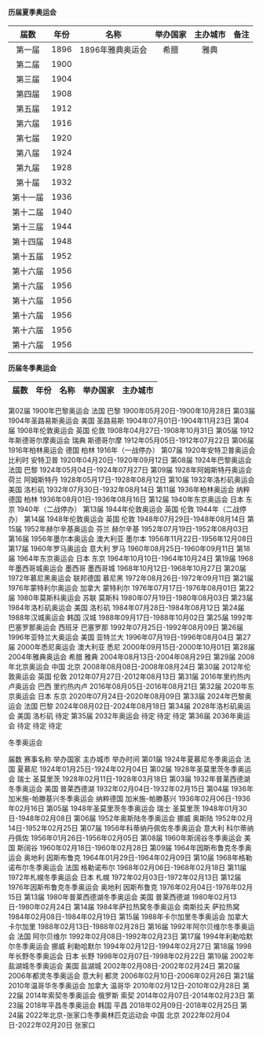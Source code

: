 
#### 历届夏季奥运会
| 届数 | 年份 | 名称 | 举办国家 | 主办城市 | 备注 |
| :-----: | :-----: | :-----: | :-----: | :-----: | :-----: |
| 第一届 | 1896 | 1896年雅典奥运会 | 希腊 | 雅典 |  |
| 第二届 | 1900 |  |  |  |  |
| 第三届 | 1904 |  |  |  |  |
| 第四届 | 1908 |  |  |  |  |
| 第五届 | 1912 |  |  |  |  |
| 第六届 | 1916 |  |  |  |  |
| 第七届 | 1920 |  |  |  |  |
| 第八届 | 1924 |  |  |  |  |
| 第九届 | 1928 |  |  |  |  |
| 第十届 | 1932 |  |  |  |  |
| 第十一届 | 1936 |  |  |  |  |
| 第十二届 | 1940 |  |  |  |  |
| 第十三届 | 1944 |  |  |  |  |
| 第十四届 | 1948 |  |  |  |  |
| 第十五届 | 1952 |  |  |  |  |
| 第十六届 | 1956 |  |  |  |  |
| 第十六届 | 1956 |  |  |  |  |
| 第十六届 | 1956 |  |  |  |  |
| 第十六届 | 1956 |  |  |  |  |
| 第十六届 | 1956 |  |  |  |  |
| 第十六届 | 1956 |  |  |  |  |








#### 历届冬季奥运会
| 届数 | 年份 | 名称 | 举办国家 | 主办城市 |
| :-----: | :-----: | :-----: | :-----: | :-----: |


第02届
1900年巴黎奥运会
法国
巴黎
1900年05月20日-1900年10月28日
第03届
1904年圣路易斯奥运会
美国
圣路易斯
1904年07月01日-1904年11月23日
第04届
1908年伦敦奥运会
英国
伦敦
1908年04月27日-1908年10月31日
第05届
1912年斯德哥尔摩奥运会
瑞典
斯德哥尔摩
1912年05月05日-1912年07月22日
第06届
1916年柏林奥运会
德国
柏林
1916年（一战停办）
第07届
1920年安特卫普奥运会
比利时
安特卫普
1920年04月20日-1920年09月12日
第08届
1924年巴黎奥运会
法国
巴黎
1924年05月04日-1924年07月27日
第09届
1928年阿姆斯特丹奥运会
荷兰
阿姆斯特丹
1928年05月17日-1928年08月12日
第10届
1932年洛杉矶奥运会
美国
洛杉矶
1932年07月30日-1932年08月14日
第11届
1936年柏林奥运会
纳粹德国
柏林
1936年08月01日-1936年08月16日
第12届
1940年东京奥运会
日本
东京
1940年（二战停办）
第13届
1944年伦敦奥运会
英国
伦敦
1944年（二战停办）
第14届
1948年伦敦奥运会
英国
伦敦
1948年07月29日-1948年08月14日
第15届
1952年赫尔辛基奥运会
芬兰
赫尔辛基
1952年07月19日-1952年08月03日
第16届
1956年墨尔本奥运会
澳大利亚
墨尔本
1956年11月22日-1956年12月08日
第17届
1960年罗马奥运会
意大利
罗马
1960年08月25日-1960年09月11日
第18届
1964年东京奥运会
日本
东京
1964年10月10日-1964年10月24日
第19届
1968年墨西哥城奥运会
墨西哥
墨西哥城
1968年10月12日-1968年10月27日
第20届
1972年慕尼黑奥运会
联邦德国
慕尼黑
1972年08月26日-1972年09月11日
第21届
1976年蒙特利尔奥运会
加拿大
蒙特利尔
1976年07月17日-1976年08月01日
第22届
1980年莫斯科奥运会
苏联
莫斯科
1980年07月19日-1980年08月03日
第23届
1984年洛杉矶奥运会
美国
洛杉矶
1984年07月28日-1984年08月12日
第24届
1988年汉城奥运会
韩国
汉城
1988年09月17日-1988年10月02日
第25届
1992年巴塞罗那奥运会
西班牙
巴塞罗那
1992年07月25日-1992年08月09日
第26届
1996年亚特兰大奥运会
美国
亚特兰大
1996年07月19日-1996年08月04日
第27届
2000年悉尼奥运会
澳大利亚
悉尼
2000年09月15日-2000年10月01日
第28届
2004年雅典奥运会
希腊
雅典
2004年08月13日-2004年08月29日
第29届
2008年北京奥运会
中国
北京
2008年08月08日-2008年08月24日
第30届
2012年伦敦奥运会
英国
伦敦
2012年07月27日-2012年08月13日
第31届
2016年里约热内卢奥运会
巴西
里约热内卢
2016年08月05日-2016年08月21日
第32届	2020年东京奥运会	日本	东京	2020年07月24日-2020年08月09日
第33届	2024年巴黎奥运会	法国	巴黎	2024年08月02日-2024年08月18日
第34届	2028年洛杉矶奥运会	美国	洛杉矶	待定
第35届	2032年奥运会	待定	待定	待定
第36届	2036年奥运会	待定	待定	待定



冬季奥运会


届数	赛事名称	举办国家	主办城市	举办时间
第01届
1924年夏慕尼冬季奥运会
法国
夏慕尼
1924年01月25日-1924年02月04日
第02届
1928年圣莫里茨冬季奥运会
瑞士
圣莫里茨
1928年02月11日-1928年03月18日
第03届
1932年普莱西德湖冬季奥运会
美国
普莱西德湖
1932年02月04日-1932年02月15日
第04届
1936年加米施-帕滕基兴冬季奥运会
纳粹德国
加米施-帕滕基兴
1936年02月06日-1936年02月16日
第05届
1948年圣莫里茨冬季奥运会
瑞士
圣莫里茨
1948年01月30日-1948年02月08日
第06届
1952年奥斯陆冬季奥运会
挪威
奥斯陆
1952年02月14日-1952年02月25日
第07届
1956年科蒂纳丹佩佐冬季奥运会
意大利
科尔蒂纳丹佩佐
1956年01月26日-1956年02月05日
第08届
1960年斯阔谷冬季奥运会
美国
斯阔谷
1960年02月18日-1960年02月28日
第09届
1964年因斯布鲁克冬季奥运会
奥地利
因斯布鲁克
1964年01月29日-1964年02月09日
第10届
1968年格勒诺布尔冬季奥运会
法国
格勒诺布尔
1968年02月06日-1968年02月18日
第11届
1972年札幌冬季奥运会
日本
札幌
1972年02月03日-1972年02月13日
第12届
1976年因斯布鲁克冬季奥运会
奥地利
因斯布鲁克
1976年02月04日-1976年02月15日
第13届
1980年普莱西德湖冬季奥运会
美国
普莱西德湖
1980年02月13日-1980年02月24日
第14届
1984年萨拉热窝冬季奥运会
南斯拉夫
萨拉热窝
1984年02月08日-1984年02月19日
第15届
1988年卡尔加里冬季奥运会
加拿大
卡尔加里
1988年02月13日-1988年02月28日
第16届
1992年阿尔贝维尔冬季奥运会
法国
阿尔贝维尔
1992年02月08日-1992年02月23日
第17届
1994年利勒哈默尔冬季奥运会
挪威
利勒哈默尔
1994年02月12日-1994年02月27日
第18届
1998年长野冬季奥运会
日本
长野
1998年02月07日-1998年02月22日
第19届
2002年盐湖城冬季奥运会
美国
盐湖城
2002年02月08日-2002年02月24日
第20届
2006年都灵冬季奥运会
意大利
都灵
2006年02月10日-2006年02月26日
第21届
2010年温哥华冬季奥运会
加拿大
温哥华
2010年02月12日-2010年02月28日
第22届
2014年索契冬季奥运会
俄罗斯
索契
2014年02月07日-2014年02月23日
第23届
2018年平昌冬季奥运会
韩国
平昌
2018年02月09日-2018年02月25日
第24届	2022年北京-张家口冬季奥林匹克运动会	中国	北京	2022年02月04日-2022年02月20日
张家口
